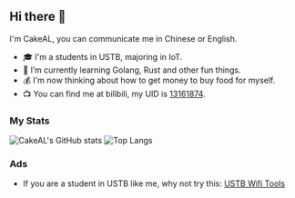 ## Hi there 👋

<!--
**CakeAL/CakeAL** is a ✨ _special_ ✨ repository because its `README.md` (this file) appears on your GitHub profile.

Here are some ideas to get you started:

- 🔭 I’m currently working on ...
- 🌱 I’m currently learning ...
- 👯 I’m looking to collaborate on ...
- 🤔 I’m looking for help with ...
- 💬 Ask me about ...
- 📫 How to reach me: ...
- 😄 Pronouns: ...
- ⚡ Fun fact: ...
-->

I'm CakeAL, you can communicate me in Chinese or English.

- 🎓 I'm a students in USTB, majoring in IoT.
- 🌱 I’m currently learning Golang, Rust and other fun things.
- 💰 I'm now thinking about how to get money to buy food for myself.
- 📺 You can find me at bilibili, my UID is [13161874](https://space.bilibili.com/13161874).

### My Stats 

<p align="left">
  <img src="https://github-readme-stats.vercel.app/api?username=CakeAL&show_icons=true" alt="CakeAL's GitHub stats" style="display: inline-block;"/>
  <img src="https://github-readme-stats.vercel.app/api/top-langs/?username=CakeAL&layout=donut" alt="Top Langs" style="display: inline-block;"/>
</p>


### Ads
- If you are a student in USTB like me, why not try this: [USTB Wifi Tools](https://github.com/anuraghazra/github-readme-stats)

